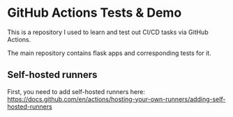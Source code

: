 # GitHub Actions Tests & Demo

This is a repository I used to learn and test out CI/CD tasks via GitHub Actions.

The main repository contains flask apps and corresponding tests for it.


## Self-hosted runners

First, you need to add self-hosted runners here: https://docs.github.com/en/actions/hosting-your-own-runners/adding-self-hosted-runners

